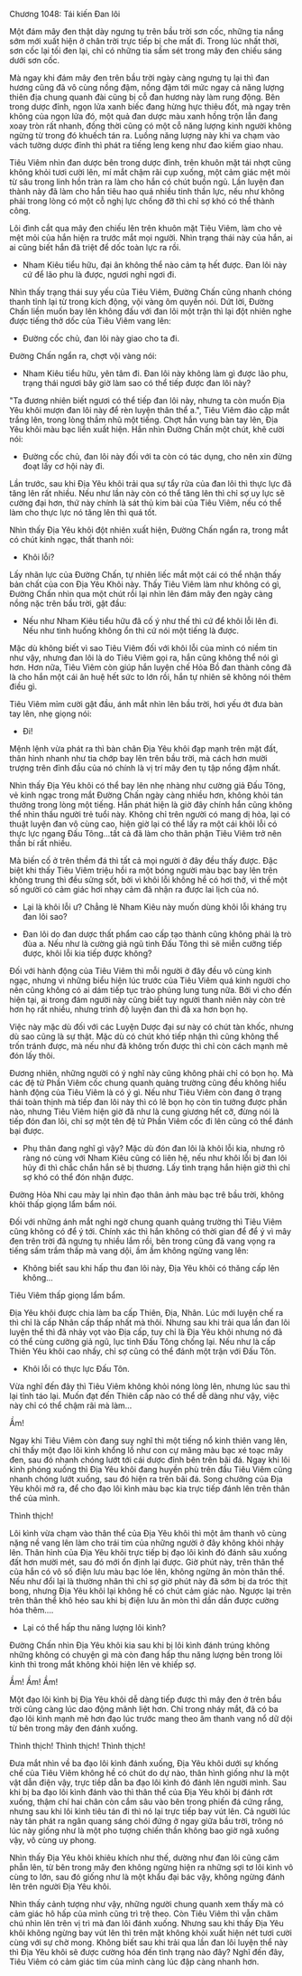 




Chương 1048: Tái kiến Đan lôi




Một đám mây đen thật dày ngưng tụ trên bầu trời sơn cốc, những tia nắng sớm mới xuất hiện ở chân trời trực tiếp bị che mất đi. Trong lúc nhất thời, sơn cốc lại tối đen lại, chỉ có những tia sấm sét trong mây đen chiếu sáng dưới sơn cốc.

Mà ngay khi đám mây đen trên bầu trời ngày càng ngưng tụ lại thì đan hương cũng đã vô cùng nồng đậm, nồng đậm tới mức ngay cả năng lượng thiên địa chung quanh đài cũng bị cỗ đan hương này làm rung động. Bên trong dược đỉnh, ngọn lửa xanh biếc đang hừng hực thiêu đốt, mà ngay trên không của ngọn lửa đó, một quả đan dược màu xanh hồng trộn lẫn đang xoay tròn rất nhanh, đồng thời cũng có một cỗ năng lượng kinh người không ngừng từ trong đó khuếch tán ra. Luồng năng lượng này khi va chạm vào vách tường dược đỉnh thì phát ra tiếng leng keng như đao kiếm giao nhau.

Tiêu Viêm nhìn đan dược bên trong dược đỉnh, trên khuôn mặt tái nhợt cũng không khỏi tươi cười lên, mí mắt chậm rãi cụp xuống, một cảm giác mệt mỏi từ sâu trong linh hồn tràn ra làm cho hắn có chút buồn ngủ. Lần luyện đan thành này đã làm cho hắn tiêu hao quá nhiều tinh thần lực, nếu như không phải trong lòng có một cỗ nghị lực chống đỡ thì chỉ sợ khó có thể thành công.

Lôi đình cắt qua mây đen chiếu lên trên khuôn mặt Tiêu Viêm, làm cho vẻ mệt mỏi của hắn hiện ra trước mắt mọi người. Nhìn trạng thái này của hắn, ai ai cũng biết hắn đã triệt để dốc toàn lực ra rồi.

- Nham Kiêu tiểu hữu, đại ân không thể nào cảm tạ hết được. Đan lôi này cứ để lão phu là được, ngươi nghỉ ngơi đi.

Nhìn thấy trạng thái suy yếu của Tiêu Viêm, Đường Chấn cũng nhanh chóng thanh tỉnh lại từ trong kích động, vội vàng ôm quyền nói. Dứt lời, Đường Chấn liền muốn bay lên không đấu với đan lôi một trận thì lại đột nhiên nghe được tiếng thở dốc của Tiêu Viêm vang lên:

- Đường cốc chủ, đan lôi này giao cho ta đi.

Đường Chấn ngẩn ra, chợt vội vàng nói:

- Nham Kiêu tiểu hữu, yên tâm đi. Đan lôi này không làm gì được lão phu, trạng thái ngươi bây giờ làm sao có thể tiếp được đan lôi này?

"Ta đương nhiên biết ngươi có thể tiếp đan lôi này, nhưng ta còn muốn Địa Yêu khôi mượn đan lôi này để rèn luyện thân thể a.", Tiêu Viêm đảo cặp mắt trắng lên, trong lòng thầm nhũ một tiếng. Chợt hắn vung bàn tay lên, Địa Yêu khôi màu bạc liền xuất hiện. Hắn nhìn Đường Chấn một chút, khẽ cười nói:

- Đường cốc chủ, đan lôi này đối với ta còn có tác dụng, cho nên xin đừng đoạt lấy cơ hội này đi.

Lần trước, sau khi Địa Yêu khôi trải qua sự tẩy rửa của đan lôi thì thực lực đã tăng lên rất nhiều. Nếu như lần này còn có thể tăng lên thì chỉ sợ uy lực sẽ cường đại hơn, thứ này chính là sát thủ kim bài của Tiêu Viêm, nếu có thể làm cho thực lực nó tăng lên thì quá tốt.

Nhìn thấy Địa Yêu khôi đột nhiên xuất hiện, Đường Chấn ngẩn ra, trong mắt có chút kinh ngạc, thất thanh nói:

- Khôi lỗi?

Lấy nhãn lực của Đường Chấn, tự nhiên liếc mắt một cái có thể nhận thấy bản chất của con Địa Yêu Khôi này. Thấy Tiêu Viêm làm như không có gì, Đường Chấn nhìn qua một chút rồi lại nhìn lên đám mây đen ngày càng nồng nặc trên bầu trời, gật đầu:

- Nếu như Nham Kiêu tiểu hữu đã cố ý như thế thì cứ để khôi lỗi lên đi. Nếu như tình huống không ổn thì cứ nói một tiếng là được.

Mặc dù không biết vì sao Tiêu Viêm đối với khôi lỗi của mình có niềm tin như vậy, nhưng đan lôi là do Tiêu Viêm gọi ra, hắn cũng không thể nói gì hơn. Hơn nữa, Tiêu Viêm còn giúp hắn luyện chế Hỏa Bồ đan thành công đã là cho hắn một cái ân huệ hết sức to lớn rồi, hắn tự nhiên sẽ không nói thêm điều gì.

Tiêu Viêm mỉm cười gật đầu, ánh mắt nhìn lên bầu trời, hơi yếu ớt đưa bàn tay lên, nhẹ giọng nói:

- Đi!

Mệnh lệnh vừa phát ra thì bàn chân Địa Yêu khôi đạp mạnh trên mặt đất, thân hình nhanh như tia chớp bay lên trên bầu trời, mà cách hơn mười trượng trên đỉnh đầu của nó chính là vị trí mây đen tụ tập nồng đậm nhất.

Nhìn thấy Địa Yêu khôi có thể bay lên nhẹ nhàng như cường giả Đấu Tông, vẻ kinh ngạc trong mắt Đường Chấn ngày càng nhiều hơn, không khỏi tán thưởng trong lòng một tiếng. Hắn phát hiện là giờ đây chính hắn cũng không thể nhìn thấu người trẻ tuổi này. Không chỉ trên người có mang dị hỏa, lại có thuật luyện đan vô cùng cao, hiện giờ lại có thể lấy ra một cái khôi lỗi có thực lực ngang Đấu Tông…tất cả đã làm cho thân phận Tiêu Viêm trở nên thần bí rất nhiều.

Mà biến cố ở trên thềm đá thì tất cả mọi người ở đây đều thấy được. Đặc biệt khi thấy Tiêu Viêm triệu hồi ra một bóng người màu bạc bay lên trên không trung thì đều sửng sốt, bởi vì khôi lỗi không hề có hơi thở, vì thế một số người có cảm giác hơi nhạy cảm đã nhận ra được lai lịch của nó.

- Lại là khôi lỗi ư? Chẳng lẽ Nham Kiêu này muốn dùng khôi lỗi kháng trụ đan lôi sao?

- Đan lôi do đan dược thất phẩm cao cấp tạo thành cũng không phải là trò đùa a. Nếu như là cường giả ngũ tinh Đấu Tông thì sẽ miễn cưỡng tiếp được, khôi lỗi kia tiếp được không?

Đối với hành động của Tiêu Viêm thì mỗi người ở đây đều vô cùng kinh ngạc, nhưng vì những biểu hiện lúc trước của Tiêu Viêm quá kinh người cho nên cũng không có ai dám tiếp tục trào phúng lung tung nữa. Bởi vì cho đến hiện tại, ai trong đám người này cũng biết tuy người thanh niên này còn trẻ hơn họ rất nhiều, nhưng trình độ luyện đan thì đã xa hơn bọn họ.

Việc này mặc dù đối với các Luyện Dược đại sư này có chút tàn khốc, nhưng dù sao cũng là sự thật. Mặc dù có chút khó tiếp nhận thì cũng không thể trốn tránh được, mà nếu như đã không trốn được thì chỉ còn cách mạnh mẽ đón lấy thôi.

Đương nhiên, những người có ý nghĩ này cũng không phải chỉ có bọn họ. Mà các đệ tử Phần Viêm cốc chung quanh quảng trường cũng đều không hiểu hành động của Tiêu Viêm là có ý gì. Nếu như Tiêu Viêm còn đang ở trạng thái toàn thịnh mà tiếp đan lôi này thì có lẽ bọn họ còn tin tưởng được phần nào, nhưng Tiêu Viêm hiện giờ đã như là cung giương hết cỡ, đừng nói là tiếp đón đan lôi, chỉ sợ một tên đệ tử Phần Viêm cốc đi lên cũng có thể đánh bại được.

- Phụ thân đang nghĩ gì vậy? Mặc dù đón đan lôi là khôi lỗi kia, nhưng rõ ràng nó cùng với Nham Kiêu cũng có liên hệ, nếu như khôi lỗi bị đan lôi hủy đi thì chắc chắn hắn sẽ bị thương. Lấy tình trạng hắn hiện giờ thì chỉ sợ khó có thể đón nhận được.

Đường Hỏa Nhi cau mày lại nhìn đạo thân ảnh màu bạc trê bầu trời, không khỏi thấp giọng lẩm bẩm nói.

Đối với những ánh mắt nghi ngờ chung quanh quảng trường thì Tiêu Viêm cũng không có để ý tới. Chính xác thì hắn không có thời gian để để ý vì mây đen trên trời đã ngưng tụ nhiều lắm rồi, bên trong cũng đã vang vọng ra tiếng sấm trầm thấp mà vang dội, ầm ầm không ngừng vang lên:

- Không biết sau khi hấp thu đan lôi này, Địa Yêu khôi có thăng cấp lên không…

Tiêu Viêm thấp giọng lẩm bẩm.

Địa Yêu khôi được chia làm ba cấp Thiên, Địa, Nhân. Lúc mới luyện chế ra thì chỉ là cấp Nhân cấp thấp nhất mà thôi. Nhưng sau khi trải qua lần đan lôi luyện thể thì đã nhảy vọt vào Địa cấp, tuy chỉ là Địa Yêu khôi nhưng nó đã có thể cùng cường giả ngũ, lục tinh Đấu Tông chống lại. Nếu như là cấp Thiên Yêu khôi cao nhấy, chỉ sợ cũng có thể đánh một trận với Đấu Tôn.

- Khôi lỗi có thực lực Đấu Tôn.

Vừa nghĩ đến đây thì Tiêu Viêm không khỏi nóng lòng lên, nhưng lúc sau thì lại tỉnh táo lại. Muốn đạt đến Thiên cấp nào có thể dễ dàng như vậy, việc này chỉ có thể chậm rãi mà làm…

Ầm!

Ngay khi Tiêu Viêm còn đang suy nghĩ thì một tiếng nổ kinh thiên vang lên, chỉ thấy một đạo lôi kình khổng lồ như con cự mãng màu bạc xé toạc mây đen, sau đó nhanh chóng lướt tới cái dược đỉnh bên trên bãi đá. Ngay khi lôi kình phóng xuống thì Địa Yêu khôi đang huyền phù trên đầu Tiêu Viêm cũng nhanh chóng lướt xuống, sau đó hiện ra trên bãi đá. Song chưởng của Địa Yêu khôi mở ra, để cho đạo lôi kình màu bạc kia trực tiếp đánh lên trên thân thể của mình.

Thình thịch!

Lôi kình vừa chạm vào thân thể của Địa Yêu khôi thì một âm thanh vô cùng nặng nề vang lên làm cho trái tim của những người ở đây không khỏi nhảy lên. Thân hình của Địa Yêu khôi trực tiếp bị đạo lôi kình đó đánh sâu xuống đất hơn mười mét, sau đó mới ổn định lại được. Giờ phút này, trên thân thể của hắn có vô số điện lưu màu bạc lóe lên, không ngừng ăn mòn thân thể. Nếu như đổi lại là thường nhân thì chỉ sợ giờ phút này đã sớm bị da tróc thịt bong, nhưng Địa Yêu khôi lại không hề có chút cảm giác nào. Ngược lại trên trên thân thể khô héo sau khi bị điện lưu ăn mòn thì dần dần được cường hóa thêm….

- Lại có thể hấp thu năng lượng lôi kình?

Đường Chấn nhìn Địa Yêu khôi kia sau khi bị lôi kình đánh trúng không những không có chuyện gì mà còn đang hấp thu năng lượng bên trong lôi kình thì trong mắt không khỏi hiện lên vẻ khiếp sợ.

Ầm! Ầm! Ầm!

Một đạo lôi kình bị Địa Yêu khôi dễ dàng tiếp được thì mây đen ở trên bầu trời cũng càng lúc dao động mãnh liệt hơn. Chỉ trong nháy mắt, đã có ba đạo lôi kình mạnh mẽ hơn đạo lúc trước mang theo âm thanh vang nổ dữ dội từ bên trong mây đen đánh xuống.

Thình thịch! Thình thịch! Thình thịch!

Đưa mắt nhìn về ba đạo lôi kình đánh xuống, Địa Yêu khôi dưới sự khống chế của Tiêu Viêm không hề có chút do dự nào, thân hình giống như là một vật dẫn điện vậy, trực tiếp dẫn ba đạo lôi kình đó đánh lên người mình. Sau khi bị ba đạo lôi kình đánh vào thì thân thể của Địa Yêu khôi bị đánh rớt xuống, thậm chí hai chân còn cắm sâu vào bên trong phiến đá cứng rắng, nhưng sau khi lôi kình tiêu tán đi thì nó lại trực tiếp bay vút lên. Cả người lúc này tản phát ra ngân quang sáng chói đứng ở ngay giữa bầu trời, trông nó lúc này giống như là một pho tượng chiến thần không bao giờ ngã xuống vậy, vô cùng uy phong.

Nhìn thấy Địa Yêu khôi khiêu khích như thế, dường như đan lôi cũng căm phẫn lên, từ bên trong mây đen không ngừng hiện ra những sợi tơ lôi kình vô cùng to lớn, sau đó giống như là một khẩu đại bác vậy, không ngừng đánh lên trên người Địa Yêu khôi.

Nhìn thấy cảnh tượng như vậy, những người chung quanh xem thấy mà có cảm giác hô hấp của mình cũng trì trệ theo. Còn Tiêu Viêm thì vẫn chăm chú nhìn lên trên vị trì mà đan lôi đánh xuống. Nhưng sau khi thấy Địa Yêu khôi không ngừng bay vút lên thì trên mặt không khỏi xuất hiện nét tươi cười cùng với sự chờ mong. Không biết sau khi trải qua lần đan lôi luyện thể này thì Địa Yêu khôi sẽ được cường hóa đến tình trạng nào đây? Nghĩ đến đây, Tiêu Viêm có cảm giác tim của mình càng lúc đập càng nhanh hơn.




